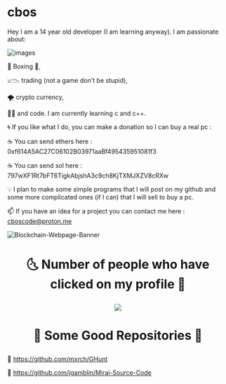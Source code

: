 # cbos

Hey I am a 14 year old developer (I am learning anyway). I am passionate about:

![images](https://user-images.githubusercontent.com/108202522/184701176-eff977aa-873e-4954-bfc5-6cd60707b54e.jpg)

🥊 Boxing 💪, 

📈📉 trading (not a game don't be stupid), 

🌪️ crypto currency,

👨‍💻 and code. I am currently learning c and c++.

🌀 If you like what I do, you can make a donation so I can buy a real pc : 

☕ You can send ethers here : 0xf614A5AC27C06102B03971aaBf495435951081f3

☕ You can send sol here : 797wXF1Rt7bFT6TigkAbjshA3c9ch8KjTXMJXZV8cRXw

💡 I plan to make some simple programs that I will post on my github and some more complicated ones (if I can) that I will sell to buy a pc.

📫 If you have an idea for a project you can contact me here : cboscode@proton.me

![Blockchain-Webpage-Banner](https://user-images.githubusercontent.com/108202522/184701075-d5605c9e-5b6c-4d5f-ab2a-fe5ceb4d76a5.jpg)

# <p align="center">🌜 Number of people who have clicked on my profile 🌛</p>
<p align="center">
  <img src="https://profile-counter.glitch.me/cbospy/count.svg" />
</p>



# <p align="center">🏯 Some Good Repositories 🏯</p>

👺 https://github.com/mxrch/GHunt

🍙 https://github.com/jgamblin/Mirai-Source-Code

